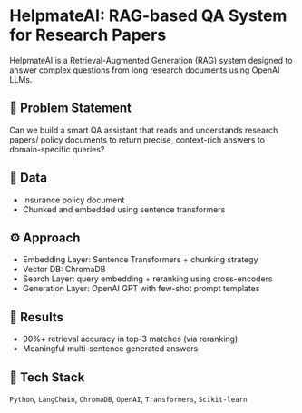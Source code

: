 # HelpmateAI: RAG-based QA System for Research Papers

HelpmateAI is a Retrieval-Augmented Generation (RAG) system designed to answer complex questions from long research documents using OpenAI LLMs.

## 🧠 Problem Statement
Can we build a smart QA assistant that reads and understands research papers/ policy documents to return precise, context-rich answers to domain-specific queries?

## 📄 Data
- Insurance policy document
- Chunked and embedded using sentence transformers

## ⚙️ Approach
- Embedding Layer: Sentence Transformers + chunking strategy
- Vector DB: ChromaDB
- Search Layer: query embedding + reranking using cross-encoders
- Generation Layer: OpenAI GPT with few-shot prompt templates

## 🧪 Results
- 90%+ retrieval accuracy in top-3 matches (via reranking)
- Meaningful multi-sentence generated answers

## 🧰 Tech Stack
`Python`, `LangChain`, `ChromaDB`, `OpenAI`, `Transformers`, `Scikit-learn`
